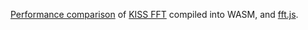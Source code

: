 [Performance comparison](fft-perf.html) of [KISS FFT](https://github.com/mborgerding/kissfft) compiled into WASM, and [fft.js](https://github.com/indutny/fft.js).